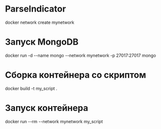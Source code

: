 # ParseIndicator


docker network create mynetwork

# Запуск MongoDB
docker run -d --name mongo --network mynetwork -p 27017:27017 mongo

# Сборка контейнера со скриптом
docker build -t my_script .

# Запуск контейнера
docker run --rm --network mynetwork my_script
